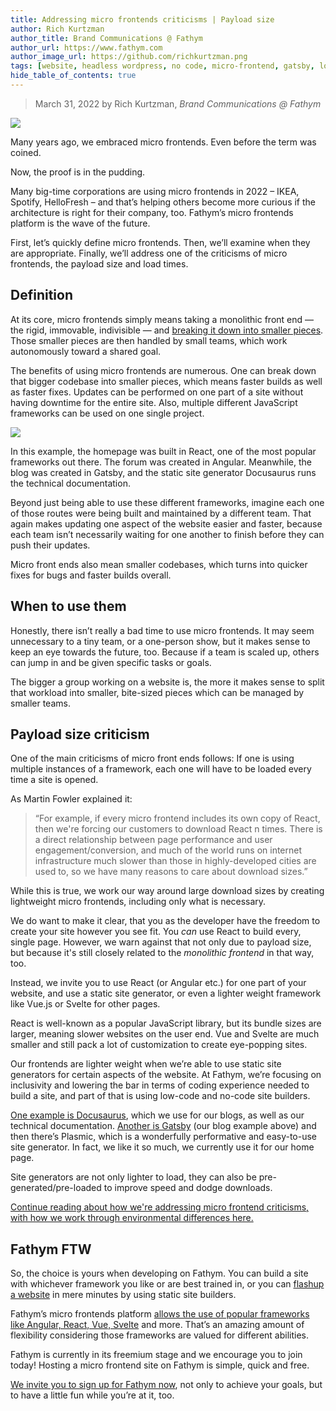 ```yaml
---
title: Addressing micro frontends criticisms | Payload size
author: Rich Kurtzman
author_title: Brand Communications @ Fathym
author_url: https://www.fathym.com
author_image_url: https://github.com/richkurtzman.png
tags: [website, headless wordpress, no code, micro-frontend, gatsby, low code]
hide_table_of_contents: true
---
```


> March 31, 2022 by Rich Kurtzman, _Brand Communications @ Fathym_

![](https://www.fathym.com/img/MFEzoom.jpg)

Many years ago, we embraced micro frontends. Even before the term was coined.  

Now, the proof is in the pudding.  

Many big-time corporations are using micro frontends in 2022 – IKEA, Spotify, HelloFresh – and that’s helping others become more curious if the architecture is right for their company, too. Fathym’s micro frontends platform is the wave of the future.  

First, let’s quickly define micro frontends. Then, we’ll examine when they are appropriate. Finally, we’ll address one of the criticisms of micro frontends, the payload size and load times. 

## Definition 

At its core, micro frontends simply means taking a monolithic front end — the rigid, immovable, indivisible — and [breaking it down into smaller pieces](http://fathym.com/blog/articles/2022/march/2022-03-14-a-simple-micro-frontends-explainer). Those smaller pieces are then handled by small teams, which work autonomously toward a shared goal.  

The benefits of using micro frontends are numerous. One can break down that bigger codebase into smaller pieces, which means faster builds as well as faster fixes. Updates can be performed on one part of a site without having downtime for the entire site. Also, multiple different JavaScript frameworks can be used on one single project.  

![](https://www.fathym.com/img/MFERReactGatsbyAngular.png)

In this example, the homepage was built in React, one of the most popular frameworks out there. The forum was created in Angular. Meanwhile, the blog was created in Gatsby, and the static site generator Docusaurus runs the technical documentation. 

Beyond just being able to use these different frameworks, imagine each one of those routes were being built and maintained by a different team. That again makes updating one aspect of the website easier and faster, because each team isn’t necessarily waiting for one another to finish before they can push their updates.  

Micro front ends also mean smaller codebases, which turns into quicker fixes for bugs and faster builds overall.  

## When to use them 

Honestly, there isn’t really a bad time to use micro frontends. It may seem unnecessary to a tiny team, or a one-person show, but it makes sense to keep an eye towards the future, too. Because if a team is scaled up, others can jump in and be given specific tasks or goals.  

The bigger a group working on a website is, the more it makes sense to split that workload into smaller, bite-sized pieces which can be managed by smaller teams.  

## Payload size criticism  

One of the main criticisms of micro front ends follows: If one is using multiple instances of a framework, each one will have to be loaded every time a site is opened.  

As Martin Fowler explained it:

> “For example, if every micro frontend includes its own copy of React, then we're forcing our customers to download React n times. There is a direct relationship between page performance and user engagement/conversion, and much of the world runs on internet infrastructure much slower than those in highly-developed cities are used to, so we have many reasons to care about download sizes.” 

While this is true, we work our way around large download sizes by creating lightweight micro frontends, including only what is necessary.

We do want to make it clear, that you as the developer have the freedom to create your site however you see fit. You _can_ use React to build every, single page. However, we warn against that not only due to payload size, but because it's still closely related to the _monolithic frontend_ in that way, too.

Instead, we invite you to use React (or Angular etc.) for one part of your website, and use a static site generator, or even a lighter weight framework like Vue.js or Svelte for other pages. 

React is well-known as a popular JavaScript library, but its bundle sizes are larger, meaning slower websites on the user end. Vue and Svelte are much smaller and still pack a lot of customization to create eye-popping sites.

Our frontends are lighter weight when we’re able to use static site generators for certain aspects of the website. At Fathym, we’re focusing on inclusivity and lowering the bar in terms of coding experience needed to build a site, and part of that is using low-code and no-code site builders.  

[One example is Docusaurus](http://fathym.com/blog/articles/2022/march/2022-03-16-how-i-blog-in-markdown), which we use for our blogs, as well as our technical documentation. [Another is Gatsby](http://fathym.com/blog/articles/2022/march/2022-03-24-headless-wordpress-made-easy-with-gatsby) (our blog example above) and then there’s Plasmic, which is a wonderfully performative and easy-to-use site generator. In fact, we like it so much, we currently use it for our home page.  

Site generators are not only lighter to load, they can also be pre-generated/pre-loaded to improve speed and dodge downloads.  

[Continue reading about how we're addressing micro frontend criticisms, with how we work through environmental differences here.](https://www.fathym.com/blog/articles/2022/june/2022-06-09-micro-frontend-criticisms-environmental-differences)

## Fathym FTW 

So, the choice is yours when developing on Fathym. You can build a site with whichever framework you like or are best trained in, or you can [flashup a website](http://fathym.com/blog/articles/2022/february/2022-02-23-flashup-use-case-redwood-crystals) in mere minutes by using static site builders.  

Fathym’s micro frontends platform [allows the use of popular frameworks like Angular, React, Vue, Svelte](http://fathym.com/blog/articles/2022/february/2022-02-28-angular-vs-react-vs-vue-you-choose) and more. That’s an amazing amount of flexibility considering those frameworks are valued for different abilities.  

Fathym is currently in its freemium stage and we encourage you to join today! Hosting a micro frontend site on Fathym is simple, quick and free. 

[We invite you to sign up for Fathym now](https://www.fathym.com/dashboard), not only to achieve your goals, but to have a little fun while you’re at it, too. 
